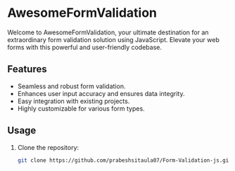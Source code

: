 # AwesomeFormValidation

Welcome to AwesomeFormValidation, your ultimate destination for an extraordinary form validation solution using JavaScript. Elevate your web forms with this powerful and user-friendly codebase.

## Features

- Seamless and robust form validation.
- Enhances user input accuracy and ensures data integrity.
- Easy integration with existing projects.
- Highly customizable for various form types.

## Usage

1. Clone the repository:

   ```bash
   git clone https://github.com/prabeshsitaula07/Form-Validation-js.git
